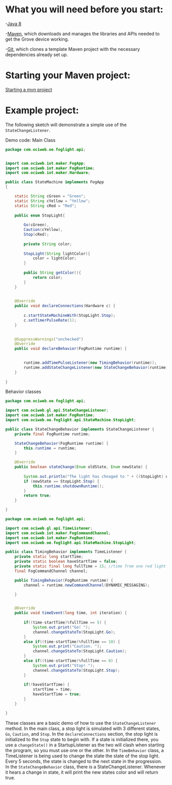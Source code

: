 # What you will need before you start:
-[Java 8](https://docs.oracle.com/javase/8/docs/technotes/guides/install/install_overview.html) 

-[Maven](https://maven.apache.org/install.html), which downloads and manages the libraries and APIs needed to get the Grove device working.

-[Git](https://git-scm.com/), which clones a template Maven project with the necessary dependencies already set up.

# Starting your Maven project: 
[Starting a mvn project](https://github.com/oci-pronghorn/FogLighter/blob/master/README.md)

# Example project:

The following sketch will demonstrate a simple use of the ```StateChangeListener```.

Demo code:
Main Class


```java
package com.ociweb.oe.foglight.api;


import com.ociweb.iot.maker.FogApp;
import com.ociweb.iot.maker.FogRuntime;
import com.ociweb.iot.maker.Hardware;

public class StateMachine implements FogApp
{

	static String cGreen = "Green";
	static String cYellow = "Yellow";
	static String cRed = "Red";
	
	public enum StopLight{
		
		Go(cGreen), 
		Caution(cYellow), 
		Stop(cRed);
		
		private String color;
		
		StopLight(String lightColor){
			color = lightColor;
		}
		
		public String getColor(){
			return color;
		}
	}

	
    @Override
    public void declareConnections(Hardware c) {
    	
    	c.startStateMachineWith(StopLight.Stop);
    	c.setTimerPulseRate(1);
    }

   
	@SuppressWarnings("unchecked")
	@Override
    public void declareBehavior(FogRuntime runtime) {

        
        runtime.addTimePulseListener(new TimingBehavior(runtime));
		runtime.addStateChangeListener(new StateChangeBehavior(runtime));
    }
          
}
```


Behavior classes


```java
package com.ociweb.oe.foglight.api;

import com.ociweb.gl.api.StateChangeListener;
import com.ociweb.iot.maker.FogRuntime;
import com.ociweb.oe.foglight.api.StateMachine.StopLight;

public class StateChangeBehavior implements StateChangeListener {
	private final FogRuntime runtime;

	StateChangeBehavior(FogRuntime runtime) {
		this.runtime = runtime;
	}

	@Override
	public boolean stateChange(Enum oldState, Enum newState) {
		
		System.out.println("The light has chnaged to " + ((StopLight) newState).getColor());
		if (newState == StopLight.Stop) {
			this.runtime.shutdownRuntime();
		}
		return true;
	}

}
```



```java
package com.ociweb.oe.foglight.api;

import com.ociweb.gl.api.TimeListener;
import com.ociweb.iot.maker.FogCommandChannel;
import com.ociweb.iot.maker.FogRuntime;
import com.ociweb.oe.foglight.api.StateMachine.StopLight;

public class TimingBehavior implements TimeListener {
	private static long startTime;
	private static boolean haveStartTime = false;
	private static final long fullTime = 15; //time from one red light to the next in milliseconds
    final FogCommandChannel channel;

	public TimingBehavior(FogRuntime runtime) {
		channel = runtime.newCommandChannel(DYNAMIC_MESSAGING);

	}


	@Override
	public void timeEvent(long time, int iteration) {
		
		if((time-startTime)%fullTime == 5) {
			System.out.print("Go! ");
			channel.changeStateTo(StopLight.Go);
		}
		else if((time-startTime)%fullTime == 10) {
			System.out.print("Caution. ");
			channel.changeStateTo(StopLight.Caution);
		}
		else if((time-startTime)%fullTime == 0) {
			System.out.print("Stop! ");
			channel.changeStateTo(StopLight.Stop);
		}
		
		if(!haveStartTime) {
			startTime = time;
			haveStartTime = true;
		}
	}

}
```




These classes are a basic demo of how to use the ```StateChangeListener``` method. In the main class, a stop light is simulated with 3 different states, ```Go```, ```Caution```, and ```Stop```. In the ```declareConnections``` section, the stop light is initialized to the ```Stop``` state to begin with. If a state is initialized there, you use a ```changeState()``` in a StartupListener as the two will clash when starting the program, so you must use one or the other. In the ```TimeBehavior``` class, a TimeListener is being used to change the state the state of the stop light. Every 5 seconds, the state is changed to the next state in the progression. In the ```StateChangeBehavior``` class, there is a StateChangeListener. Whenever it hears a change in state, it will print the new states color and will return true.
